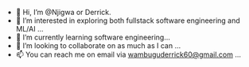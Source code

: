- 👋 Hi, I’m @Njigwa or Derrick.
- 👀 I’m interested in exploring both fullstack software engineering and ML/AI ...
- 🌱 I’m currently learning software engineering...
- 💞️ I’m looking to collaborate on as much as I can ...
- 📫 You can reach me on email via wambuguderrick60@gmail.com ...

<!---
Njigwa/Njigwa is a ✨ special ✨ repository because its `README.md` (this file) appears on your GitHub profile.
You can click the Preview link to take a look at your changes.
--->
